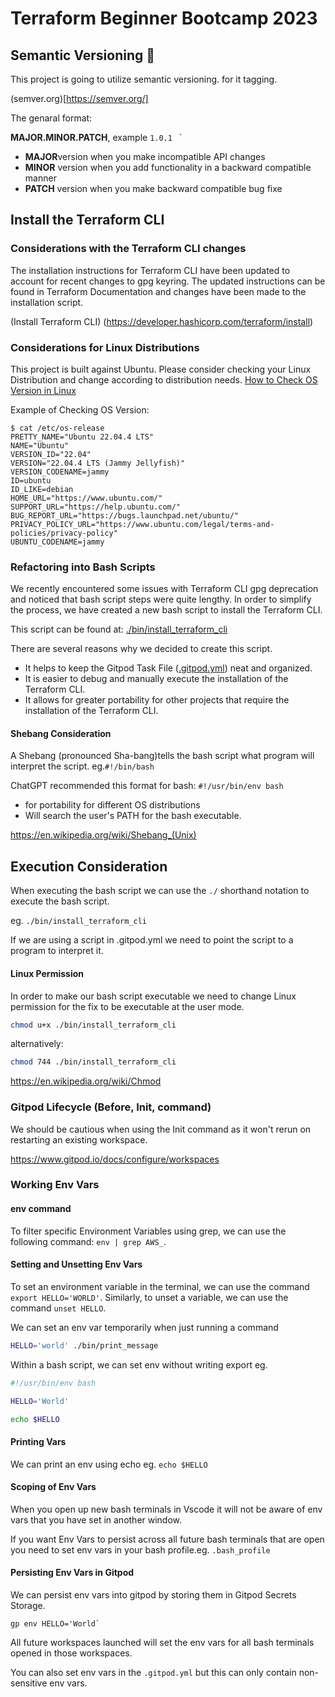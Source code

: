 # Terraform Beginner Bootcamp 2023

## Semantic Versioning :mage:

This project is going to utilize semantic versioning. for it tagging.

(semver.org)[https://semver.org/]

The genaral format:

**MAJOR.MINOR.PATCH**, example `1.0.1 ` `

- **MAJOR**version when you make incompatible API changes
- **MINOR** version when you add functionality in a backward compatible manner
- **PATCH** version when you make backward compatible bug fixe

## Install the Terraform CLI

### Considerations with the Terraform CLI changes

The installation instructions for Terraform CLI have been updated to account for recent changes to gpg keyring. The updated instructions can be found in Terraform Documentation and changes have been made to the installation script.

(Install Terraform CLI) (https://developer.hashicorp.com/terraform/install)

### Considerations for Linux Distributions

This project is built against Ubuntu. Please consider checking your Linux Distribution and change according to distribution needs.
[How to Check OS Version in Linux](https://www.cyberciti.biz/faq/how-to-check-os-version-in-linux-command-line/)

Example of Checking OS Version:

```
$ cat /etc/os-release
PRETTY_NAME="Ubuntu 22.04.4 LTS"
NAME="Ubuntu"
VERSION_ID="22.04"
VERSION="22.04.4 LTS (Jammy Jellyfish)"
VERSION_CODENAME=jammy
ID=ubuntu
ID_LIKE=debian
HOME_URL="https://www.ubuntu.com/"
SUPPORT_URL="https://help.ubuntu.com/"
BUG_REPORT_URL="https://bugs.launchpad.net/ubuntu/"
PRIVACY_POLICY_URL="https://www.ubuntu.com/legal/terms-and-policies/privacy-policy"
UBUNTU_CODENAME=jammy 
```
### Refactoring into Bash Scripts

We recently encountered some issues with Terraform CLI gpg deprecation and noticed that bash script steps were quite lengthy. In order to simplify the process, we have created a new bash script to install the Terraform CLI.

This script can be found at: [./bin/install_terraform_cli](./bin/install_terraform_cli)

There are several reasons why we decided to create this script.

- It helps to keep the Gitpod Task File ([.gitpod.yml](.gitpod.yml)) neat and organized.
- It is easier to debug and manually execute the installation of the Terraform CLI.
- It allows for greater portability for other projects that require the installation of the Terraform CLI.

#### Shebang Consideration

A Shebang (pronounced Sha-bang)tells the bash script what program will interpret the script. eg.`#!/bin/bash`

ChatGPT recommended this format for bash: `#!/usr/bin/env bash`

- for portability for different OS distributions
- Will search the user's PATH for the bash executable.

https://en.wikipedia.org/wiki/Shebang_(Unix)

## Execution Consideration


When executing the bash script we can use the `./` shorthand notation to execute the bash script.

eg. `./bin/install_terraform_cli`

If we are using a script in .gitpod.yml we need to point the script to a program to interpret it.


#### Linux Permission

In order to make our bash script executable we need to change Linux permission for the fix to be executable at the user mode.

```sh
chmod u+x ./bin/install_terraform_cli
```

alternatively:

```sh
chmod 744 ./bin/install_terraform_cli
```

https://en.wikipedia.org/wiki/Chmod

### Gitpod Lifecycle (Before, Init, command)

We should be cautious when using the Init command as it won't rerun on restarting an existing workspace.

https://www.gitpod.io/docs/configure/workspaces

### Working Env Vars

#### env command

To filter specific Environment Variables using grep, we can use the following command: `env | grep AWS_`.

#### Setting and Unsetting Env Vars

To set an environment variable in the terminal, we can use the command `export HELLO='WORLD'`. Similarly, to unset a variable, we can use the command `unset HELLO`.


We can set an env var temporarily when just running a command
```sh
HELLO='world' ./bin/print_message
```
Within a bash script, we can set env without writing export eg.

```sh
#!/usr/bin/env bash

HELLO='World'

echo $HELLO
```

#### Printing Vars

We can print an env using echo eg. `echo $HELLO`

#### Scoping of Env Vars

When you open up new bash terminals in Vscode it will not be aware of env vars that you have set in another window.

If you want Env Vars to persist across all future bash terminals that are open you need to set env vars in your bash profile.eg. `.bash_profile`

#### Persisting Env Vars in Gitpod

We can persist env vars into gitpod by storing them in Gitpod Secrets Storage.

```
gp env HELLO='World`
```

All future workspaces launched will set the env vars for all bash terminals opened in those workspaces.

You can also set env vars in the `.gitpod.yml` but this can only contain non-sensitive env vars.